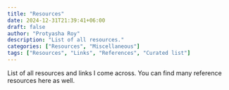 ```yaml
---
title: "Resources"
date: 2024-12-31T21:39:41+06:00
draft: false
author: "Protyasha Roy"
description: "List of all resources."
categories: ["Resources", "Miscellaneous"]
tags: ["Resources", "Links", "References", "Curated list"]
---
```

List of all resources and links I come across. You can find many reference resources here as well.